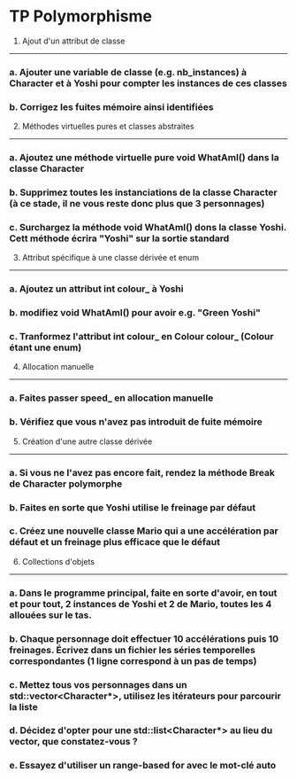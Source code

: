 TP Polymorphisme
================

1) Ajout d'un attribut de classe
---------------------------------

### a. Ajouter une variable de classe (e.g. nb_instances) à Character et à Yoshi pour compter les instances de ces classes

### b. Corrigez les fuites mémoire ainsi identifiées


2) Méthodes virtuelles pures et classes abstraites
----------------------------------------------------

### a. Ajoutez une méthode virtuelle pure void WhatAmI() dans la classe Character

### b. Supprimez toutes les instanciations de la classe Character (à ce stade, il ne vous reste donc plus que 3 personnages)

### c. Surchargez la méthode void WhatAmI() dons la classe Yoshi. Cett méthode écrira "Yoshi" sur la sortie standard


3) Attribut spécifique à une classe dérivée et enum
------------------------------------------------------

### a. Ajoutez un attribut int colour_ à Yoshi

### b. modifiez void WhatAmI() pour avoir e.g. "Green Yoshi"

### c. Tranformez l'attribut int colour_ en Colour colour_ (Colour étant une enum)


4) Allocation manuelle
------------------------

### a. Faites passer speed_ en allocation manuelle

### b. Vérifiez que vous n'avez pas introduit de fuite mémoire


5) Création d'une autre classe dérivée
-----------------------------------------

### a. Si vous ne l'avez pas encore fait, rendez la méthode Break de Character polymorphe

### b. Faites en sorte que Yoshi utilise le freinage par défaut

### c. Créez une nouvelle classe Mario qui a une accélération par défaut et un freinage plus efficace que le défaut


6) Collections d'objets
--------------------------

### a. Dans le programme principal, faite en sorte d'avoir, en tout et pour tout, 2 instances de Yoshi et 2 de Mario, toutes les 4 allouées sur le tas.

### b. Chaque personnage doit effectuer 10 accélérations puis 10 freinages. Écrivez dans un fichier les séries temporelles correspondantes (1 ligne correspond à un pas de temps)

### c. Mettez tous vos personnages dans un std::vector<Character*>, utilisez les itérateurs pour parcourir la liste

### d. Décidez d'opter pour une std::list<Character*> au lieu du vector, que constatez-vous ?

### e. Essayez d'utiliser un range-based for avec le mot-clé auto
